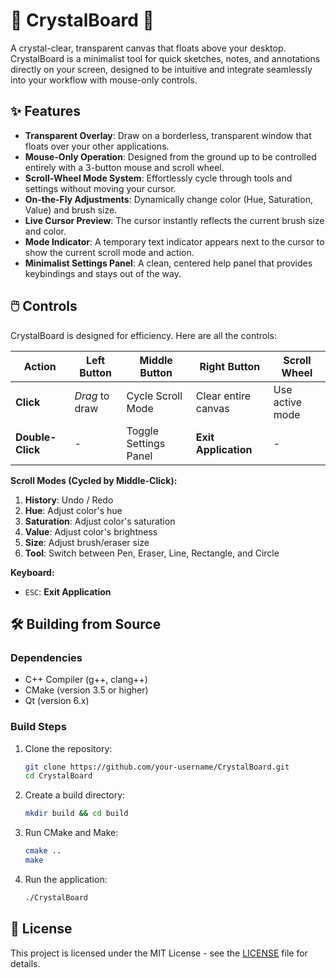 # 🔮 CrystalBoard 🎨

A crystal-clear, transparent canvas that floats above your desktop. CrystalBoard is a minimalist tool for quick sketches, notes, and annotations directly on your screen, designed to be intuitive and integrate seamlessly into your workflow with mouse-only controls.

## ✨ Features

- **Transparent Overlay**: Draw on a borderless, transparent window that floats over your other applications.
- **Mouse-Only Operation**: Designed from the ground up to be controlled entirely with a 3-button mouse and scroll wheel.
- **Scroll-Wheel Mode System**: Effortlessly cycle through tools and settings without moving your cursor.
- **On-the-Fly Adjustments**: Dynamically change color (Hue, Saturation, Value) and brush size.
- **Live Cursor Preview**: The cursor instantly reflects the current brush size and color.
- **Mode Indicator**: A temporary text indicator appears next to the cursor to show the current scroll mode and action.
- **Minimalist Settings Panel**: A clean, centered help panel that provides keybindings and stays out of the way.

## 🖱️ Controls

CrystalBoard is designed for efficiency. Here are all the controls:

| Action                 | Left Button        | Middle Button          | Right Button         | Scroll Wheel                               |
| ---------------------- | ------------------ | ---------------------- | -------------------- | ------------------------------------------ |
| **Click**              | *Drag* to draw     | Cycle Scroll Mode      | Clear entire canvas  | Use active mode                            |
| **Double-Click**       | -                  | Toggle Settings Panel  | **Exit Application** | -                                          |

**Scroll Modes (Cycled by Middle-Click):**
1.  **History**: Undo / Redo
2.  **Hue**: Adjust color's hue
3.  **Saturation**: Adjust color's saturation
4.  **Value**: Adjust color's brightness
5.  **Size**: Adjust brush/eraser size
6.  **Tool**: Switch between Pen, Eraser, Line, Rectangle, and Circle

**Keyboard:**
- `ESC`: **Exit Application**

## 🛠️ Building from Source

### Dependencies
- C++ Compiler (g++, clang++)
- CMake (version 3.5 or higher)
- Qt (version 6.x)

### Build Steps

1.  Clone the repository:
    ```bash
    git clone https://github.com/your-username/CrystalBoard.git
    cd CrystalBoard
    ```

2.  Create a build directory:
    ```bash
    mkdir build && cd build
    ```

3.  Run CMake and Make:
    ```bash
    cmake ..
    make
    ```

4.  Run the application:
    ```bash
    ./CrystalBoard
    ```

## 📄 License

This project is licensed under the MIT License - see the [LICENSE](LICENSE) file for details.